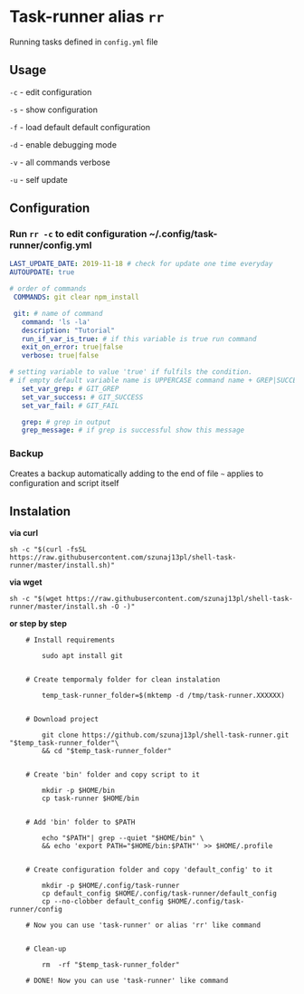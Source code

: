 # Task-runner alias `rr`

Running tasks defined in `config.yml` file

## Usage

`-c` - edit configuration

`-s` - show configuration

`-f` - load default default configuration

`-d` - enable debugging mode

`-v` - all commands verbose

`-u` - self update

## Configuration

### Run `rr -c` to edit configuration __~/.config/task-runner/config.yml__

```yaml
LAST_UPDATE_DATE: 2019-11-18 # check for update one time everyday
AUTOUPDATE: true

# order of commands
 COMMANDS: git clear npm_install

 git: # name of command
   command: 'ls -la'
   description: "Tutorial"
   run_if_var_is_true: # if this variable is true run command
   exit_on_error: true|false
   verbose: true|false

# setting variable to value 'true' if fulfils the condition.
# if empty default variable name is UPPERCASE command name + GREP|SUCCESS|FAIL
   set_var_grep: # GIT_GREP
   set_var_success: # GIT_SUCCESS
   set_var_fail: # GIT_FAIL

   grep: # grep in output
   grep_message: # if grep is successful show this message
```

### Backup

Creates a backup automatically adding to the end of file `~` applies to configuration and script itself

## Instalation

**via curl**
```
sh -c "$(curl -fsSL https://raw.githubusercontent.com/szunaj13pl/shell-task-runner/master/install.sh)"
```
**via wget**
```
sh -c "$(wget https://raw.githubusercontent.com/szunaj13pl/shell-task-runner/master/install.sh -O -)"
```
**or step by step**

```
    # Install requirements

        sudo apt install git


    # Create tempormaly folder for clean instalation

        temp_task-runner_folder=$(mktemp -d /tmp/task-runner.XXXXXX)


    # Download project

        git clone https://github.com/szunaj13pl/shell-task-runner.git "$temp_task-runner_folder"\
        && cd "$temp_task-runner_folder"


    # Create 'bin' folder and copy script to it

        mkdir -p $HOME/bin
        cp task-runner $HOME/bin


    # Add 'bin' folder to $PATH

        echo "$PATH"| grep --quiet "$HOME/bin" \
        && echo 'export PATH="$HOME/bin:$PATH"' >> $HOME/.profile


    # Create configuration folder and copy 'default_config' to it

        mkdir -p $HOME/.config/task-runner
        cp default_config $HOME/.config/task-runner/default_config
        cp --no-clobber default_config $HOME/.config/task-runner/config

    # Now you can use 'task-runner' or alias 'rr' like command


    # Clean-up

        rm  -rf "$temp_task-runner_folder"

    # DONE! Now you can use 'task-runner' like command

```
